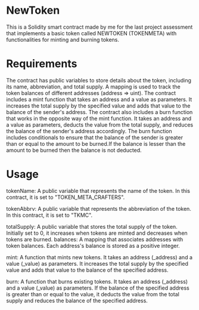 
# NewToken
This is a Solidity smart contract made by me for the last project assessment that implements a basic token called NEWTOKEN (TOKENMETA) with functionalities for minting and burning tokens.
# Requirements
The contract has public variables to store details about the token, including its name, abbreviation, and total supply.
A mapping is used to track the token balances of different addresses (address => uint).
The contract includes a mint function that takes an address and a value as parameters. It increases the total supply by the specified value and adds that value to the balance of the sender's address.
The contract also includes a burn function that works in the opposite way of the mint function. It takes an address and a value as parameters, deducts the value from the total supply, and reduces the balance of the sender's address accordingly.
The burn function includes conditionals to ensure that the balance of the sender is greater than or equal to the amount to be burned.If the balance is lesser than the amount to be burned then the balance is not deducted.
# Usage
tokenName: A public variable that represents the name of the token. In this contract, it is set to "TOKEN_META_CRAFTERS".

tokenAbbrv: A public variable that represents the abbreviation of the token. In this contract, it is set to "TKMC".

totalSupply: A public variable that stores the total supply of the token. Initially set to 0, it increases when tokens are minted and decreases when tokens are burned.
balances: A mapping that associates addresses with token balances. Each address's balance is stored as a positive integer.

mint: A function that mints new tokens. It takes an address (_address) and a value (_value) as parameters. It increases the total supply by the specified value and adds that value to the balance of the specified address. 

burn: A function that burns existing tokens. It takes an address (_address) and a value (_value) as parameters. If the balance of the specified address is greater than or equal to the value, it deducts the value from the total supply and reduces the balance of the specified address.


